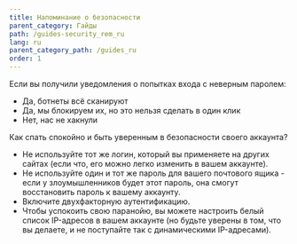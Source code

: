 ```yaml
---
title: Напоминание о безопасности
parent_category: Гайды
path: /guides-security_rem_ru
lang: ru
parent_category_path: /guides_ru
order: 1
---
```


Если вы получили уведомления о попытках входа с неверным паролем:
- Да, ботнеты всё сканируют
- Да, мы блокируем их, но это нельзя сделать в один клик
- Нет, нас не хакнули

Как спать спокойно и быть уверенным в безопасности своего аккаунта?
- Не используйте тот же логин, который вы применяете на других сайтах (если что, его можно легко изменить в вашем аккаунте).
- Не используйте один и тот же пароль для вашего почтового ящика - если у злоумышленников будет этот пароль, она смогут восстановить пароль к вашему аккаунту.
- Включите двухфакторную аутентификацию.
- Чтобы успокоить свою паранойю, вы можете настроить белый список IP-адресов в вашем аккаунте (но будьте уверены в том, что вы делаете, и не поступайте так с динамическими IP-адресами).
